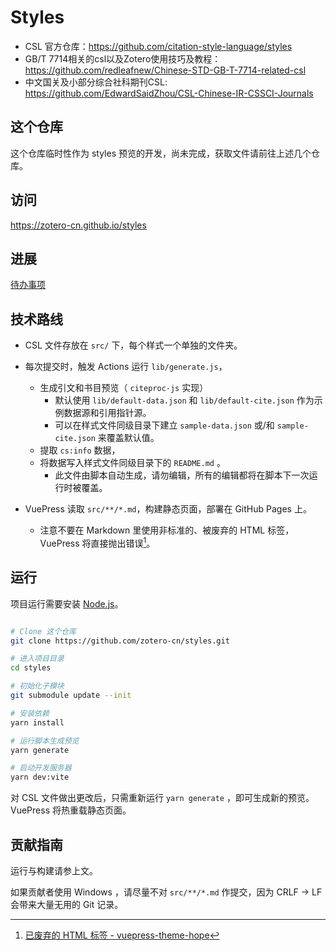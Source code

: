 # Styles

- CSL 官方仓库：<https://github.com/citation-style-language/styles>
- GB/T 7714相关的csl以及Zotero使用技巧及教程：<https://github.com/redleafnew/Chinese-STD-GB-T-7714-related-csl>
- 中文国关及小部分综合社科期刊CSL: <https://github.com/EdwardSaidZhou/CSL-Chinese-IR-CSSCI-Journals>

## 这个仓库

这个仓库临时性作为 styles 预览的开发，尚未完成，获取文件请前往上述几个仓库。

## 访问

<https://zotero-cn.github.io/styles>

## 进展

[待办事项](https://github.com/zotero-cn/styles/issues/6)

## 技术路线

- CSL 文件存放在 `src/` 下，每个样式一个单独的文件夹。
- 每次提交时，触发 Actions 运行 `lib/generate.js`，
  - 生成引文和书目预览（ `citeproc-js` 实现）
    - 默认使用 `lib/default-data.json` 和 `lib/default-cite.json` 作为示例数据源和引用指针源。
    - 可以在样式文件同级目录下建立 `sample-data.json` 或/和 `sample-cite.json` 来覆盖默认值。
  - 提取 `cs:info` 数据，
  - 将数据写入样式文件同级目录下的 `README.md` 。
    - 此文件由脚本自动生成，请勿编辑，所有的编辑都将在脚本下一次运行时被覆盖。

- VuePress 读取 `src/**/*.md`，构建静态页面，部署在 GitHub Pages 上。
  - 注意不要在 Markdown 里使用非标准的、被废弃的 HTML 标签，VuePress 将直接抛出错误[^vuepress-html]。

[^vuepress-html]: [已废弃的 HTML 标签 - vuepress-theme-hope](https://vuepress-theme-hope.github.io/v2/zh/cookbook/vuepress/markdown.html#%E5%B7%B2%E5%BA%9F%E5%BC%83%E7%9A%84-html-%E6%A0%87%E7%AD%BE)

## 运行

项目运行需要安装 [Node.js](https://nodejs.org/zh-cn/)。

```bash

# Clone 这个仓库
git clone https://github.com/zotero-cn/styles.git

# 进入项目目录
cd styles

# 初始化子模块
git submodule update --init

# 安装依赖
yarn install

# 运行脚本生成预览
yarn generate

# 启动开发服务器
yarn dev:vite

```

对 CSL 文件做出更改后，只需重新运行 `yarn generate` ，即可生成新的预览。VuePress 将热重载静态页面。

## 贡献指南

运行与构建请参上文。

如果贡献者使用 Windows ，请尽量不对 `src/**/*.md` 作提交，因为 CRLF -> LF 会带来大量无用的 Git 记录。
